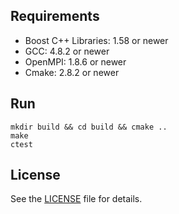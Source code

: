 ## Requirements

- Boost C++ Libraries: 1.58 or newer
- GCC: 4.8.2 or newer
- OpenMPI: 1.8.6 or newer
- Cmake: 2.8.2 or newer

## Run
```
mkdir build && cd build && cmake ..
make
ctest
```

## License

See the [LICENSE](LICENSE) file for details.
